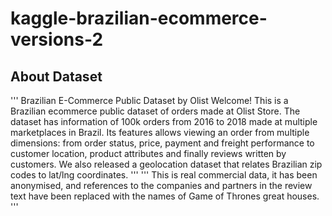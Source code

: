 # kaggle-brazilian-ecommerce-versions-2

## About Dataset
'''
Brazilian E-Commerce Public Dataset by Olist
Welcome! This is a Brazilian ecommerce public dataset of orders made at Olist Store. The dataset has information of 100k orders from 2016 to 2018 made at multiple marketplaces in Brazil. Its features allows viewing an order from multiple dimensions: from order status, price, payment and freight performance to customer location, product attributes and finally reviews written by customers. We also released a geolocation dataset that relates Brazilian zip codes to lat/lng coordinates.
'''
'''
This is real commercial data, it has been anonymised, and references to the companies and partners in the review text have been replaced with the names of Game of Thrones great houses.
'''